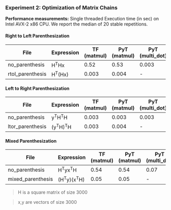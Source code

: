 
### Experiment 2: Optimization of Matrix Chains

**Performance measurements:** Single threaded Execution time (in sec) on Intel AVX-2 x86 CPU. We report the median of 20 stable repetitions.

#### Right to Left Parenthesization

|File | Expression    | TF (matmul)  | PyT (matmul) | PyT (multi_dot)|
|-----|---------------|--------------|--------------|----------------|
|no_parenthesis|H<sup>T</sup>Hx | 0.52|0.53| 0.003 
|rtol_parenthesis|H<sup>T</sup>(Hx) | 0.003|0.004| -  

#### Left to Right Parenthesization
|File | Expression    | TF (matmul)  | PyT (matmul) | PyT (multi_dot)|
|-----|---------------|--------------|--------------|----------------|
|no_parenthesis|y<sup>T</sup>H<sup>T</sup>H | 0.003|0.003|  0.003|
|ltor_parenthesis|(y<sup>T</sup>H)<sup>T</sup>H | 0.003|0.004| -|

#### Mixed Parenthesization

|File | Expression    | TF (matmul)  | PyT (matmul) | PyT (multi_dot)|
|-----|---------------|--------------|--------------|----------------|
|no_parenthesis|H<sup>T</sup>yx<sup>T</sup>H | 0.54|0.54|  0.07|
|mixed_parenthesis|(H<sup>T</sup>y)(x<sup>T</sup>H)  | 0.05|0.05| -|


> H is a square matrix of size 3000

> x,y are vectors of size 3000


